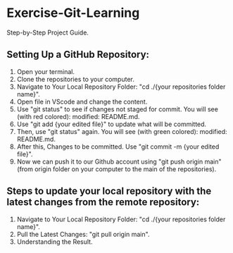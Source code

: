 # Exercise-Git-Learning
Step-by-Step Project Guide.

## Setting Up a GitHub Repository: 

1. Open your terminal.
2. Clone the repositories to your computer.
3. Navigate to Your Local Repository Folder: "cd ./{your repositories folder name}".
4. Open file in VScode and change the content.
5. Use "git status" to see if changes not staged for commit. You will see (with red colored): modified:   README.md.
6. Use "git add {your edited file}" to update what will be committed.
7. Then, use "git status" again. You will see (with green colored): modified:   README.md.
8. After this, Changes to be committed. Use "git commit -m {your edited file}".
9. Now we can push it to our Github account using "git push origin main" (from origin folder on your computer to the main of the repositories).

## Steps to update your local repository with the latest changes from the remote repository:

1. Navigate to Your Local Repository Folder: "cd ./{your repositories folder name}".
2. Pull the Latest Changes: "git pull origin main".
3. Understanding the Result.